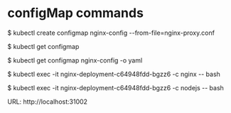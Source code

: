 # configMap commands
$ kubectl create configmap nginx-config --from-file=nginx-proxy.conf

$ kubectl get configmap

$ kubectl get  configmap nginx-config -o yaml

$ kubectl exec -it nginx-deployment-c64948fdd-bgzz6 -c nginx -- bash

$ kubectl exec -it nginx-deployment-c64948fdd-bgzz6 -c nodejs -- bash

URL: http://localhost:31002
